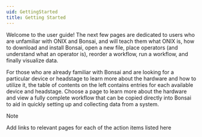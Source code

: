 ```yaml
---
uid: GettingStarted
title: Getting Started
---
```


Welcome to the user guide! The next few pages are dedicated to users who are unfamiliar with ONIX
and Bonsai, and will teach them what ONIX is, how to download and install Bonsai, open a new file,
place operators (and understand what an operator is), reorder a workflow, run a workflow, and
finally visualize data.

For those who are already familiar with Bonsai and are looking for a particular device or headstage
to learn more about the hardware and how to utilize it, the table of contents on the left contains
entries for each available device and headstage. Choose a page to learn more about the hardware and
view a fully complete workflow that can be copied directly into Bonsai to aid in quickly setting up
and collecting data from a system.

> [!Note]
> Add links to relevant pages for each of the action items listed here
